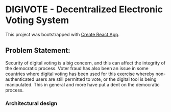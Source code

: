 # DIGIVOTE - Decentralized Electronic Voting System

This project was bootstrapped with [Create React App](https://github.com/facebook/create-react-app).

## Problem Statement:

Security of digital voting is a big concern, and this can affect the integrity of the democratic process. Voter fraud has also been an issue in some countries where digital voting has been used for this exercise whereby non-authenticated users are still permitted to vote, or the digital tool is being manipulated. This in general and more have put a dent on the democratic process.

### Architectural design